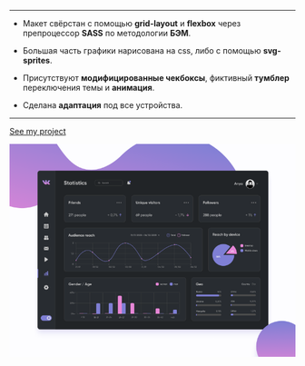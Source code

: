 ***
* Макет свёрстан с помощью **grid-layout** и **flexbox** через препроцессор **SASS** по методологии **БЭМ**.

* Большая часть графики нарисована на css, либо c помощью **svg-sprites**. 

* Присутствуют **модифицированные чекбоксы**, фиктивный **тумблер** переключения темы и **анимация**. 

* Сделана **адаптация** под все устройства. 
***
              
[See my project](https://arturvolokhin.github.io/dashboard/)

![screenshot of sample](https://github.com/arturvolokhin/images/blob/main/scrinshots/dashboard.png)
